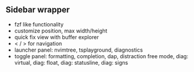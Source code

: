 ## Sidebar wrapper
- fzf like functionality
- customize position, max width/height
- quick fix view with buffer explorer
- < / > for navigation
- launcher panel: nvimtree, tsplayground, diagnostics
- toggle panel: formatting, completion, dap, distraction free mode, diag: virtual, diag: float, diag: statusline, diag: signs
